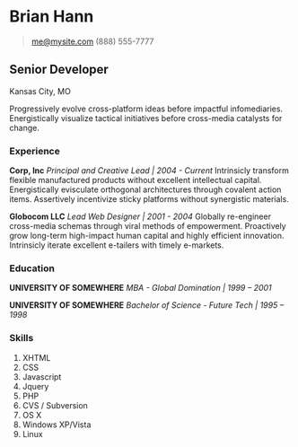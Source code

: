 # Brian Hann

> [me@mysite.com](me@mysite.com)
> (888) 555-7777

## Senior Developer

Kansas City, MO

Progressively evolve cross-platform ideas before impactful infomediaries. Energistically visualize tactical initiatives before cross-media catalysts for change.


### Experience

**Corp, Inc**
  *Principal and Creative Lead | 2004 - Current*
  Intrinsicly transform flexible manufactured products without excellent intellectual capital. Energistically evisculate orthogonal architectures through covalent action items. Assertively incentivize sticky platforms without synergistic materials.

**Globocom LLC**
  *Lead Web Designer | 2001 - 2004*
  Globally re-engineer cross-media schemas through viral methods of empowerment. Proactively grow long-term high-impact human capital and highly efficient innovation. Intrinsicly iterate excellent e-tailers with timely e-markets.


### Education

**UNIVERSITY OF SOMEWHERE**
  *MBA - Global Domination | 1999 – 2001*

**UNIVERSITY OF SOMEWHERE**
  *Bachelor of Science - Future Tech | 1995 – 1998*

### Skills

1. XHTML
1. CSS
1. Javascript
1. Jquery
1. PHP
1. CVS / Subversion
1. OS X
1. Windows XP/Vista
1. Linux
